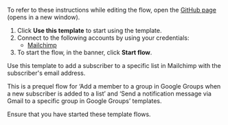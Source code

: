 To refer to these instructions while editing the flow, open the [GitHub page](https://github.com/ot4i/app-connect-templates/tree/main/resources/markdown/Add%20a%20subscriber%20to%20a%20specific%20list%20in%20Mailchimp_instructions.md) (opens in a new window).

1. Click **Use this template** to start using the template.
2. Connect to the following accounts by using your credentials:
   - [Mailchimp](https://ibm.biz/acmailchimp) 
3. To start the flow, in the banner, click **Start flow**.


Use this template to add a subscriber to a specific list in Mailchimp with the subscriber's email address. 

This is a prequel flow for ‘Add a member to a group in Google Groups when a new subscriber is added to a list’ and ‘Send a notification message via Gmail to a specific group in Google Groups’ templates. 

Ensure that you have started these template flows.

